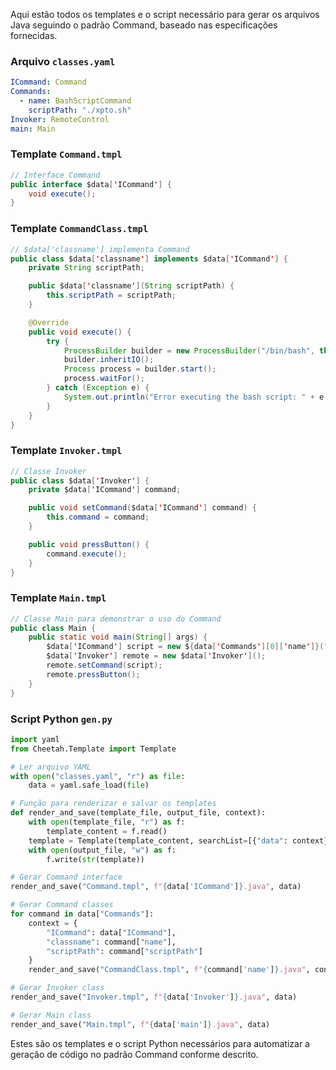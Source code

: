 Aqui estão todos os templates e o script necessário para gerar os arquivos Java seguindo o padrão Command, baseado nas especificações fornecidas.

### Arquivo `classes.yaml`
```yaml
ICommand: Command
Commands:
  - name: BashScriptCommand
    scriptPath: "./xpto.sh"
Invoker: RemoteControl
main: Main
```

### Template `Command.tmpl`
```java
// Interface Command
public interface $data['ICommand'] {
    void execute();
}
```

### Template `CommandClass.tmpl`
```java
// $data['classname'] implementa Command
public class $data['classname'] implements $data['ICommand'] {
    private String scriptPath;

    public $data['classname'](String scriptPath) {
        this.scriptPath = scriptPath;
    }

    @Override
    public void execute() {
        try {
            ProcessBuilder builder = new ProcessBuilder("/bin/bash", this.scriptPath);
            builder.inheritIO();
            Process process = builder.start();
            process.waitFor();
        } catch (Exception e) {
            System.out.println("Error executing the bash script: " + e.getMessage());
        }
    }
}
```

### Template `Invoker.tmpl`
```java
// Classe Invoker
public class $data['Invoker'] {
    private $data['ICommand'] command;

    public void setCommand($data['ICommand'] command) {
        this.command = command;
    }

    public void pressButton() {
        command.execute();
    }
}
```

### Template `Main.tmpl`
```java
// Classe Main para demonstrar o uso do Command
public class Main {
    public static void main(String[] args) {
        $data['ICommand'] script = new ${data['Commands'][0]['name']}("${data['Commands'][0]['scriptPath']}");
        $data['Invoker'] remote = new $data['Invoker']();
        remote.setCommand(script);
        remote.pressButton();
    }
}
```

### Script Python `gen.py`
```python
import yaml
from Cheetah.Template import Template

# Ler arquivo YAML
with open("classes.yaml", "r") as file:
    data = yaml.safe_load(file)

# Função para renderizar e salvar os templates
def render_and_save(template_file, output_file, context):
    with open(template_file, "r") as f:
        template_content = f.read()
    template = Template(template_content, searchList=[{"data": context}])
    with open(output_file, "w") as f:
        f.write(str(template))

# Gerar Command interface
render_and_save("Command.tmpl", f"{data['ICommand']}.java", data)

# Gerar Command classes
for command in data["Commands"]:
    context = {
        "ICommand": data["ICommand"],
        "classname": command["name"],
        "scriptPath": command["scriptPath"]
    }
    render_and_save("CommandClass.tmpl", f"{command['name']}.java", context)

# Gerar Invoker class
render_and_save("Invoker.tmpl", f"{data['Invoker']}.java", data)

# Gerar Main class
render_and_save("Main.tmpl", f"{data['main']}.java", data)
```

Estes são os templates e o script Python necessários para automatizar a geração de código no padrão Command conforme descrito.
